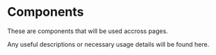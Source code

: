 # Components

These are components that will be used accross pages. 

Any useful descriptions or necessary usage details will be found here.
